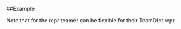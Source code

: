 
<!---
FrozenIsBool True
-->

##Example

Note that for the repr teamer can be flexible for their TeamDIct repr